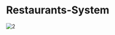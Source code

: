 
# Restaurants-System

![2](https://user-images.githubusercontent.com/90233553/196965640-a14c880f-052b-484a-b22e-00294b33b081.PNG)
